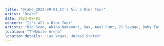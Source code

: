 ```yaml
---
title: "Drake_2023-09-01_It's All a Blur Tour"
artist: "Drake"
date: 2023-09-01
concert: "It's All a Blur Tour"
artists: "Big Sean, Akina Nakamori, Bas, Anal Cunt, 21 Savage, Baby Tate, Drake, Burger King, Ari Lennox, Consequence, Kanye West"
location: "T-Mobile Arena"
location_details: "Las Vegas, United States"
---
```

